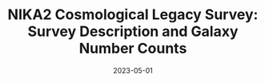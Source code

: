 ---
title: "NIKA2 Cosmological Legacy Survey: Survey Description and Galaxy Number Counts"
collection: "publications"
category: "co_papers"
permalink: /publications/2023arXiv230507054B
link: https://ui.adsabs.harvard.edu/abs/2023arXiv230507054B/abstract
date: 2023-05-01
venue: "arXiv e-prints"
citation: "Bing, L., Béthermin, M., Lagache, G., et al. (2023), arXiv e-prints, arXiv:2305.07054."
---
